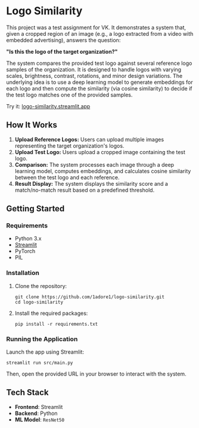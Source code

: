 # Logo Similarity

This project was a test assignment for VK. It demonstrates a system that, given a cropped region of an image (e.g., a logo extracted from a video with embedded advertising), answers the question: 

**"Is this the logo of the target organization?"**

The system compares the provided test logo against several reference logo samples of the organization. It is designed to handle logos with varying scales, brightness, contrast, rotations, and minor design variations. The underlying idea is to use a deep learning model to generate embeddings for each logo and then compute the similarity (via cosine similarity) to decide if the test logo matches one of the provided samples.

Try it: [logo-similarity.streamlit.app](https://logo-similarity.streamlit.app/)

## How It Works

1. **Upload Reference Logos:** Users can upload multiple images representing the target organization's logos.
2. **Upload Test Logo:** Users upload a cropped image containing the test logo.
3. **Comparison:** The system processes each image through a deep learning model, computes embeddings, and calculates cosine similarity between the test logo and each reference.
4. **Result Display:** The system displays the similarity score and a match/no-match result based on a predefined threshold.

## Getting Started

### Requirements

- Python 3.x
- [Streamlit](https://streamlit.io/)
- PyTorch
- PIL

### Installation

1. Clone the repository:
   ```
   git clone https://github.com/1adore1/logo-similarity.git
   cd logo-similarity
   ```

2. Install the required packages:
   ```
   pip install -r requirements.txt
   ```
   
### Running the Application

Launch the app using Streamlit:
```
streamlit run src/main.py
```

Then, open the provided URL in your browser to interact with the system.

## Tech Stack

- **Frontend**: Streamlit
- **Backend**: Python
- **ML Model**: `ResNet50`
